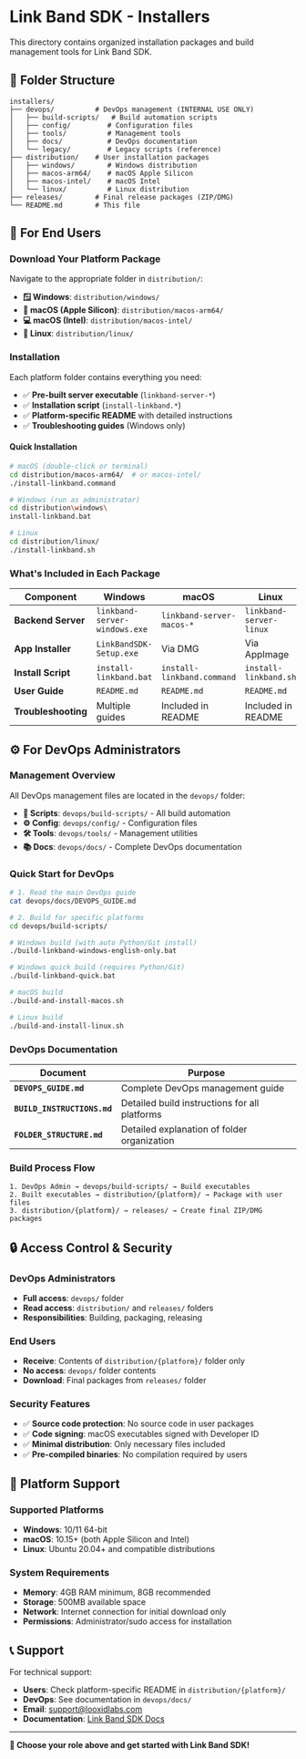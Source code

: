 # Link Band SDK - Installers

This directory contains organized installation packages and build management tools for Link Band SDK.

## 📁 Folder Structure

```
installers/
├── devops/          # DevOps management (INTERNAL USE ONLY)
│   ├── build-scripts/   # Build automation scripts
│   ├── config/         # Configuration files
│   ├── tools/          # Management tools
│   ├── docs/           # DevOps documentation
│   └── legacy/         # Legacy scripts (reference)
├── distribution/    # User installation packages
│   ├── windows/        # Windows distribution
│   ├── macos-arm64/    # macOS Apple Silicon
│   ├── macos-intel/    # macOS Intel
│   └── linux/          # Linux distribution
├── releases/        # Final release packages (ZIP/DMG)
└── README.md        # This file
```

## 👥 For End Users

### Download Your Platform Package

Navigate to the appropriate folder in `distribution/`:

- **🪟 Windows**: `distribution/windows/`
- **🍎 macOS (Apple Silicon)**: `distribution/macos-arm64/`
- **💻 macOS (Intel)**: `distribution/macos-intel/`
- **🐧 Linux**: `distribution/linux/`

### Installation

Each platform folder contains everything you need:
- ✅ **Pre-built server executable** (`linkband-server-*`)
- ✅ **Installation script** (`install-linkband.*`)
- ✅ **Platform-specific README** with detailed instructions
- ✅ **Troubleshooting guides** (Windows only)

#### Quick Installation
```bash
# macOS (double-click or terminal)
cd distribution/macos-arm64/  # or macos-intel/
./install-linkband.command

# Windows (run as administrator)
cd distribution\windows\
install-linkband.bat

# Linux
cd distribution/linux/
./install-linkband.sh
```

### What's Included in Each Package

| Component | Windows | macOS | Linux |
|-----------|---------|-------|-------|
| **Backend Server** | `linkband-server-windows.exe` | `linkband-server-macos-*` | `linkband-server-linux` |
| **App Installer** | `LinkBandSDK-Setup.exe` | Via DMG | Via AppImage |
| **Install Script** | `install-linkband.bat` | `install-linkband.command` | `install-linkband.sh` |
| **User Guide** | `README.md` | `README.md` | `README.md` |
| **Troubleshooting** | Multiple guides | Included in README | Included in README |

## ⚙️ For DevOps Administrators

### Management Overview

All DevOps management files are located in the `devops/` folder:

- **📜 Scripts**: `devops/build-scripts/` - All build automation
- **⚙️ Config**: `devops/config/` - Configuration files
- **🛠️ Tools**: `devops/tools/` - Management utilities
- **📚 Docs**: `devops/docs/` - Complete DevOps documentation

### Quick Start for DevOps

```bash
# 1. Read the main DevOps guide
cat devops/docs/DEVOPS_GUIDE.md

# 2. Build for specific platforms
cd devops/build-scripts/

# Windows build (with auto Python/Git install)
./build-linkband-windows-english-only.bat

# Windows quick build (requires Python/Git)
./build-linkband-quick.bat

# macOS build
./build-and-install-macos.sh

# Linux build
./build-and-install-linux.sh
```

### DevOps Documentation

| Document | Purpose |
|----------|---------|
| **`DEVOPS_GUIDE.md`** | Complete DevOps management guide |
| **`BUILD_INSTRUCTIONS.md`** | Detailed build instructions for all platforms |
| **`FOLDER_STRUCTURE.md`** | Detailed explanation of folder organization |

### Build Process Flow

```
1. DevOps Admin → devops/build-scripts/ → Build executables
2. Built executables → distribution/{platform}/ → Package with user files  
3. distribution/{platform}/ → releases/ → Create final ZIP/DMG packages
```

## 🔒 Access Control & Security

### DevOps Administrators
- **Full access**: `devops/` folder
- **Read access**: `distribution/` and `releases/` folders
- **Responsibilities**: Building, packaging, releasing

### End Users
- **Receive**: Contents of `distribution/{platform}/` folder only
- **No access**: `devops/` folder contents
- **Download**: Final packages from `releases/` folder

### Security Features
- ✅ **Source code protection**: No source code in user packages
- ✅ **Code signing**: macOS executables signed with Developer ID
- ✅ **Minimal distribution**: Only necessary files included
- ✅ **Pre-compiled binaries**: No compilation required by users

## 🚀 Platform Support

### Supported Platforms
- **Windows**: 10/11 64-bit
- **macOS**: 10.15+ (both Apple Silicon and Intel)
- **Linux**: Ubuntu 20.04+ and compatible distributions

### System Requirements
- **Memory**: 4GB RAM minimum, 8GB recommended
- **Storage**: 500MB available space
- **Network**: Internet connection for initial download only
- **Permissions**: Administrator/sudo access for installation

## 📞 Support

For technical support:
- **Users**: Check platform-specific README in `distribution/{platform}/`
- **DevOps**: See documentation in `devops/docs/`
- **Email**: support@looxidlabs.com
- **Documentation**: [Link Band SDK Docs](https://docs.looxidlabs.com)

---

**🎯 Choose your role above and get started with Link Band SDK!** 